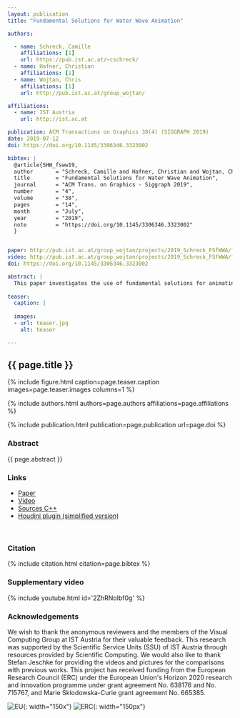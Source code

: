 ```yaml
---
layout: publication
title: "Fundamental Solutions for Water Wave Animation"

authors:

  - name: Schreck, Camille
    affiliations: [1]
    url: https://pub.ist.ac.at/~cschreck/
  - name: Hafner, Christian
    affiliations: [1]
  - name: Wojtan, Chris
    affiliations: [1]
    url: http://pub.ist.ac.at/group_wojtan/

affiliations:
  - name: IST Austria
    url: http://ist.ac.at	

publication: ACM Transactions on Graphics 38(4) (SIGGRAPH 2019)
date: 2019-07-12
doi: https://doi.org/10.1145/3306346.3323002

bibtex: |
  @article{SHW_fsww19,
  author       = "Schreck, Camille and Hafner, Christian and Wojtan, Chris"
  title        = "Fundamental Solutions for Water Wave Animation",
  journal      = "ACM Trans. on Graphics - Siggraph 2019",
  number       = "4",
  volume       = "38",
  pages        = "14",
  month        = "July",
  year         = "2019",
  note         = "https://doi.org/10.1145/3306346.3323002"
  }


paper: http://pub.ist.ac.at/group_wojtan/projects/2019_Schreck_FSfWWA/fsww_author_version.pdf 
video: http://pub.ist.ac.at/group_wojtan/projects/2019_Schreck_FSfWWA/fsww_siggraph19_art130.mp4
doi: https://doi.org/10.1145/3306346.3323002

abstract: |
  This paper investigates the use of fundamental solutions for animating detailed linear water surface waves. We first propose an analytical solution for efficiently animating circular ripples in closed form. We then show how to adapt the method of fundamental solutions (MFS) to create ambient waves interacting with complex obstacles. Subsequently, we present a novel wavelet-based discretization which outperforms the state of the art MFS approach for simulating time-varying water surface waves with moving obstacles. Our results feature high-resolution spatial details, interactions with complex boundaries, and large open ocean domains. Our method compares favorably with previous work as well as known analytical solutions. We also present comparisons between our method and real world examples.
  
teaser:
  caption: |
    
  images:
  - url: teaser.jpg
    alt: teaser

---
```


## {{ page.title }}

{% include figure.html caption=page.teaser.caption images=page.teaser.images columns=1 %}

{% include authors.html authors=page.authors affiliations=page.affiliations %}

{% include publication.html publication=page.publication url=page.doi %}


### Abstract

{{ page.abstract }}

### Links

* [Paper](http://pub.ist.ac.at/group_wojtan/projects/2019_Schreck_FSfWWA/fsww_author_version.pdf)
* [Video](http://pub.ist.ac.at/group_wojtan/projects/2019_Schreck_FSfWWA/fsww_siggraph19_art130.mp4)
* [Sources C++](https://github.com/schreckc/FSWW)
* [Houdini plugin (simplified version)](https://github.com/schreckc/FSWW_houdini)	
<br>

### Citation

{% include citation.html citation=page.bibtex %}

### Supplementary video

{% include youtube.html id='2ZhRNoIbf0g' %}

### Acknowledgements

We wish to thank the anonymous reviewers and the members of the Visual Computing Group at IST Austria for their valuable feedback. This research was supported by the Scientific Service Units (SSU) of IST Austria through resources provided by Scientific Computing. We would also like to thank Stefan Jeschke for providing the videos and pictures for the comparisons with previous works.
This project has received funding from the European Research Council (ERC) under the European Union's Horizon 2020 research and innovation programme under grant agreement No. 638176 and No. 715767, and Marie Sklodowska-Curie grant agreement No. 665385.


![EU](flag_yellow_low.jpg){: width="150x"}
![ERC](LOGO-ERC.jpg){: width="150px"}
